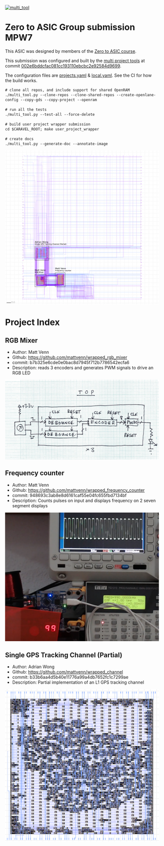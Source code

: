 
[![multi_tool](https://github.com/mattvenn/zero_to_asic_mpw7/actions/workflows/multi_tool.yaml/badge.svg)](https://github.com/mattvenn/zero_to_asic_mpw7/actions/workflows/multi_tool.yaml)

# Zero to ASIC Group submission MPW7

This ASIC was designed by members of the [Zero to ASIC course](https://zerotoasiccourse.com).

This submission was configured and built by the [multi project tools](https://github.com/mattvenn/multi_project_tools) at commit [002e6bddcfac081cc193110ebcbc2e92584d9699](https://github.com/mattvenn/multi_project_tools/commit/002e6bddcfac081cc193110ebcbc2e92584d9699).

The configuration files are [projects.yaml](projects.yaml) & [local.yaml](local.yaml). See the CI for how the build works.

    # clone all repos, and include support for shared OpenRAM
    ./multi_tool.py --clone-repos --clone-shared-repos --create-openlane-config --copy-gds --copy-project --openram

    # run all the tests
    ./multi_tool.py --test-all --force-delete

    # build user project wrapper submission
    cd $CARAVEL_ROOT; make user_project_wrapper

    # create docs
    ./multi_tool.py --generate-doc --annotate-image

![multi macro](pics/multi_macro_annotated.png)

# Project Index

## RGB Mixer

* Author: Matt Venn
* Github: https://github.com/mattvenn/wrapped_rgb_mixer
* commit: b7b325e6cde0e0bac8d7945f712b7786542ecfa6
* Description: reads 3 encoders and generates PWM signals to drive an RGB LED

![RGB Mixer](pics/schematic.jpg)

## Frequency counter

* Author: Matt Venn
* Github: https://github.com/mattvenn/wrapped_frequency_counter
* commit: 948693c3ab8e8d6161caf55e04fc655fbd7134bf
* Description: Counts pulses on input and displays frequency on 2  seven segment displays

![Frequency counter](pics/frequency_counter.png)

## Single GPS Tracking Channel (Partial)

* Author: Adrian Wong
* Github: https://github.com/mattvenn/wrapped_channel
* commit: b33b6aa4d5b40e11776a99a4db7652fc1c7299ae
* Description: Partial implementation of an L1 GPS tracking channel

![Single GPS Tracking Channel (Partial)](pics/wrapped_channel_gds.png)

